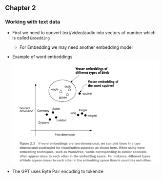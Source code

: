 ## Chapter 2

### Working with text data

- First we need to convert text/video/audio into vectors of number which is called `Embedding`
  - For Embedding we may need another embedding model
- Example of word embeddings
  ![word_embedding](assets/word_embeddings.png)

- The GPT uses Byte Pair encoding to tokenize

